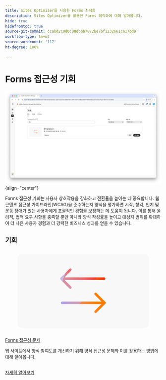 ```yaml
---
title: Sites Optimizer를 사용한 Forms 최적화
description: Sites Optimizer를 활용한 Forms 최적화에 대해 알아봅니다.
hide: true
hidefromtoc: true
source-git-commit: ccabd2c9d0c08dbbb7872be7bf1232661ca17bd9
workflow-type: tm+mt
source-wordcount: '117'
ht-degree: 100%

---
```



# Forms 접근성 기회

![Forms 접근성 기회](./assets/form-accesibility/hero.png){align="center"}


Forms 접근성 기회는 사용자 상호작용을 강화하고 전환율을 높이는 데 중요합니다. 웹 콘텐츠 접근성 가이드라인(WCAG)을 준수하는지 양식을 평가하면 시각, 청각, 인지 및 운동 장애가 있는 사용자에게 포괄적인 경험을 보장하는 데 도움이 됩니다. 이를 통해 윤리적, 법적 요구 사항을 충족할 뿐만 아니라 양식 작성률을 높이고 대상자 범위를 확대하여 더 나은 사용자 경험과 더 강력한 비즈니스 성과를 얻을 수 있습니다.

## 기회

<!-- CARDS
 
* ../documentation/opportunities/low-views.md
  {title=Low views}
  {image=../assets/common/card-bag.png}
* ../documentation/opportunities/low-conversions.md
  {title=Low conversions}
  {image=../assets/common/card-bag.png}

--->
<!-- START CARDS HTML - DO NOT MODIFY BY HAND -->
<div class="columns">
    <div class="column is-half-tablet is-half-desktop is-one-third-widescreen" aria-label="Forms Accessibility issues">
        <div class="card" style="height: 100%; display: flex; flex-direction: column; height: 100%;">
            <div class="card-image">
                <figure class="image x-is-16by9">
                    <a href="../documentation/opportunities/forms-accessibility-issues.md" title="Forms 접근성 문제" target="_blank" rel="referrer">
                        <img class="is-bordered-r-small" src="../assets/common/card-arrows.png" alt="Forms 접근성 문제"
                             style="width: 100%; aspect-ratio: 16 / 9; object-fit: cover; overflow: hidden; display: block; margin: auto;">
                    </a>
                </figure>
            </div>
            <div class="card-content is-padded-small" style="display: flex; flex-direction: column; flex-grow: 1; justify-content: space-between;">
                <div class="top-card-content">
                    <p class="headline is-size-6 has-text-weight-bold">
                        <a href="../documentation/opportunities/forms-accessibility-issues.md" target="_blank" rel="referrer" title="Forms 접근성 문제">Forms 접근성 문제</a>
                    </p>
                    <p class="is-size-6">웹 사이트에서 양식 참여도를 개선하기 위해 양식 접근성 문제와 이를 활용하는 방법에 대해 알아봅니다.</p>
                </div>
                <a href="../documentation/opportunities/forms-accessibility-issues.md" target="_blank" rel="referrer" class="spectrum-Button spectrum-Button--outline spectrum-Button--primary spectrum-Button--sizeM" style="align-self: flex-start; margin-top: 1rem;">
                    <span class="spectrum-Button-label has-no-wrap has-text-weight-bold">자세히 알아보기</span>
                </a>
            </div>
        </div>
    </div>
</div>
<!-- END CARDS HTML - DO NOT MODIFY BY HAND -->
